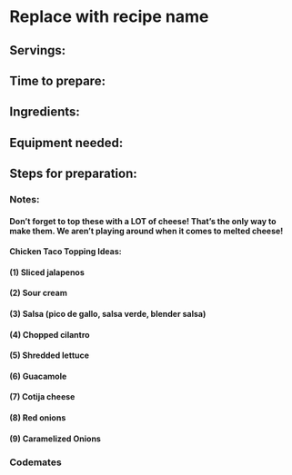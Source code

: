 # Replace with recipe name

## Servings: 

## Time to prepare: 

## Ingredients:


## Equipment needed:


## Steps for preparation:



### Notes:

#### Don’t forget to top these with a LOT of cheese! That’s the only way to make them. We aren’t playing around when it comes to melted cheese!

#### Chicken Taco Topping Ideas:
####  (1) Sliced jalapenos
####  (2) Sour cream
####  (3) Salsa (pico de gallo, salsa verde, blender salsa)
####  (4) Chopped cilantro
####  (5) Shredded lettuce
####  (6) Guacamole
####  (7) Cotija cheese
####  (8) Red onions
####  (9) Caramelized Onions

### Codemates #
